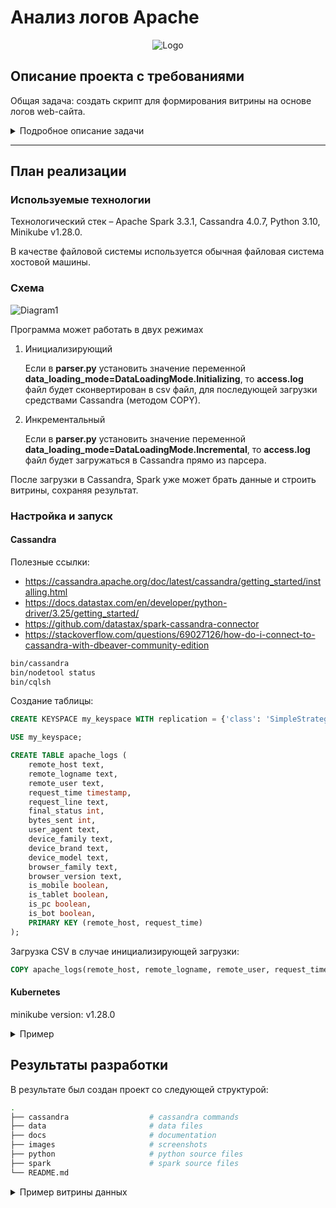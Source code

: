 # Анализ логов Apache

<div align="center">

![Logo](images/logo2.png)

</div>


## Описание проекта с требованиями

Общая задача: создать скрипт для формирования витрины на основе логов web-сайта.

<details>
  <summary>Подробное описание задачи</summary>

Разработать скрипт формирования витрины следующего содержания:
1. Суррогатный ключ устройства
1. Название устройства
1. Количество пользователей
1. Доля пользователей данного устройства от общего числа пользователей.
1. Количество совершенных действий для данного устройства
1. Доля совершенных действий с данного устройства, относительно других устройств
1. Список из 5 самых популярных браузеров, используемых на данном устройстве различными пользователями, с указанием доли использования для данного браузера относительно остальных браузеров. 
1. Количество ответов сервера отличных от 200 на данном устройстве
1. Для каждого из ответов сервера, отличных от 200, сформировать поле, в котором будет содержаться количество ответов данного типа

Источники:

https://disk.yandex.ru/d/BsdiH3DMTHpPrw

</details>

---

## План реализации

### Используемые технологии
Технологический стек – Apache Spark 3.3.1, Cassandra 4.0.7, Python 3.10, Minikube v1.28.0.

В качестве файловой системы используется обычная файловая система хостовой машины.

### Схема

![Diagram1](./images/diagram.drawio2.png)

Программа может работать в двух режимах

1. Инициализирующий

    Если в **parser.py** установить значение переменной **data_loading_mode=DataLoadingMode.Initializing**, то **access.log** файл будет сконвертирован в csv файл, для последующей загрузки средствами Cassandra (методом COPY).

2. Инкрементальный

    Если в **parser.py** установить значение переменной **data_loading_mode=DataLoadingMode.Incremental**, то **access.log** файл будет загружаться в Cassandra прямо из парсера.


После загрузки в Cassandra, Spark уже может брать данные и строить витрины, сохраняя результат.


### Настройка и запуск

#### Cassandra

Полезные ссылки:
- https://cassandra.apache.org/doc/latest/cassandra/getting_started/installing.html
- https://docs.datastax.com/en/developer/python-driver/3.25/getting_started/
- https://github.com/datastax/spark-cassandra-connector
- https://stackoverflow.com/questions/69027126/how-do-i-connect-to-cassandra-with-dbeaver-community-edition

```bash
bin/cassandra
bin/nodetool status
bin/cqlsh
```

Создание таблицы:

```sql
CREATE KEYSPACE my_keyspace WITH replication = {'class': 'SimpleStrategy', 'replication_factor': 1};

USE my_keyspace;

CREATE TABLE apache_logs (
    remote_host text,
    remote_logname text,
    remote_user text,
    request_time timestamp,
    request_line text,
    final_status int,
    bytes_sent int,
    user_agent text,
    device_family text,
    device_brand text,
    device_model text,
    browser_family text,
    browser_version text,
    is_mobile boolean,
    is_tablet boolean,
    is_pc boolean,
    is_bot boolean,
    PRIMARY KEY (remote_host, request_time)
);
```

Загрузка CSV в случае инициализирующей загрузки:

```sql
COPY apache_logs(remote_host, remote_logname, remote_user, request_time, request_line, final_status, bytes_sent, user_agent, device_family, device_brand, device_model, browser_family, browser_version, is_mobile, is_tablet, is_pc, is_bot) FROM 'apache logs path' WITH DELIMITER=',' AND HEADER=TRUE;
```

#### Kubernetes

minikube version: v1.28.0

<details>
  <summary>Пример</summary>

```bash
minikube start --driver=docker --mount --mount-string "/dir/to/share:/tmp/apache_logs_analysis"

# Билдим образ:
docker build -f ./docker/Dockerfile -t izair/apache_logs_analysis:1.0.4 .
docker push izair/apache_logs_analysis:1.0.4

# Заранее пулим:
minikube ssh docker pull izair/apache_logs_analysis:1.0.4

# Потом смонтированную папку смонтируем на POD:
export VOLUME_TYPE=hostPath
export VOLUME_NAME=demo-host-mount
export MOUNT_PATH=/tmp/apache_logs_analysis

# Открываем порт 8001:
kubectl proxy

spark-submit \
  --master=k8s://http://127.0.0.1:8001 \
  --deploy-mode cluster \
  --name apache_logs_analysis \
  --class org.example.App \
  --conf "spark.kubernetes.container.image=izair/apache_logs_analysis:1.0.4" \
  --conf spark.kubernetes.driver.volumes.$VOLUME_TYPE.$VOLUME_NAME.mount.path=$MOUNT_PATH \
  --conf spark.kubernetes.driver.volumes.$VOLUME_TYPE.$VOLUME_NAME.options.path=$MOUNT_PATH \
  --conf spark.kubernetes.executor.volumes.$VOLUME_TYPE.$VOLUME_NAME.mount.path=$MOUNT_PATH \
  --conf spark.kubernetes.executor.volumes.$VOLUME_TYPE.$VOLUME_NAME.options.path=$MOUNT_PATH \
  --conf spark.executor.instances=1 \
  --conf spark.driver.memory=512m \
  --conf spark.executor.memory=512m \
  --conf spark.driver.cores=1 \
  --conf spark.executor.cores=1 \
  --conf spark.kubernetes.namespace=default \
  local:///opt/apache_logs_analysis-1.0-jar-with-dependencies.jar

# Смотрим логи:
minikube dashboard
```
</details>

## Результаты разработки
В результате был создан проект со следующей структурой:
```bash
.
├── cassandra                  # cassandra commands
├── data                       # data files
├── docs                       # documentation
├── images                     # screenshots
├── python                     # python source files
├── spark                      # spark source files
└── README.md
```

<details>
  <summary>Пример витрины данных</summary>

  ![data_mart](./images/data_mart.png)

</details>